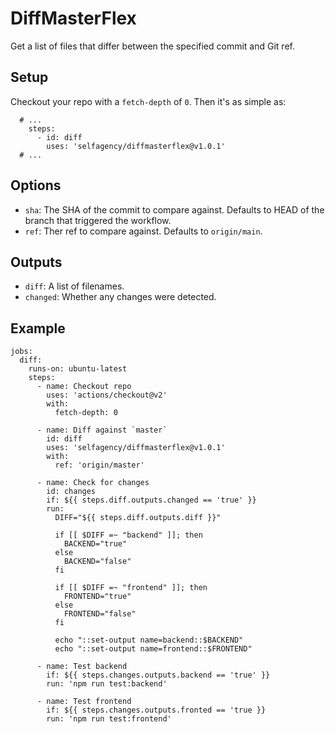 # DiffMasterFlex

Get a list of files that differ between the specified commit and Git ref.

## Setup

Checkout your repo with a `fetch-depth` of `0`. Then it's as simple as:

```
  # ...
    steps:
      - id: diff
        uses: 'selfagency/diffmasterflex@v1.0.1'
  # ...
```

## Options

- `sha`: The SHA of the commit to compare against. Defaults to HEAD of the
  branch that triggered the workflow.
- `ref`: Ther ref to compare against. Defaults to `origin/main`.

## Outputs

- `diff`: A list of filenames.
- `changed`: Whether any changes were detected.

## Example

```
jobs:
  diff:
    runs-on: ubuntu-latest
    steps:
      - name: Checkout repo
        uses: 'actions/checkout@v2'
        with:
          fetch-depth: 0

      - name: Diff against `master`
        id: diff
        uses: 'selfagency/diffmasterflex@v1.0.1'
        with:
          ref: 'origin/master'

      - name: Check for changes
        id: changes
        if: ${{ steps.diff.outputs.changed == 'true' }}
        run:
          DIFF="${{ steps.diff.outputs.diff }}"

          if [[ $DIFF =~ "backend" ]]; then
            BACKEND="true"
          else
            BACKEND="false"
          fi

          if [[ $DIFF =~ "frontend" ]]; then
            FRONTEND="true"
          else
            FRONTEND="false"
          fi

          echo "::set-output name=backend::$BACKEND"
          echo "::set-output name=frontend::$FRONTEND"

      - name: Test backend
        if: ${{ steps.changes.outputs.backend == 'true' }}
        run: 'npm run test:backend'

      - name: Test frontend
        if: ${{ steps.changes.outputs.fronted == 'true }}
        run: 'npm run test:frontend'
```
